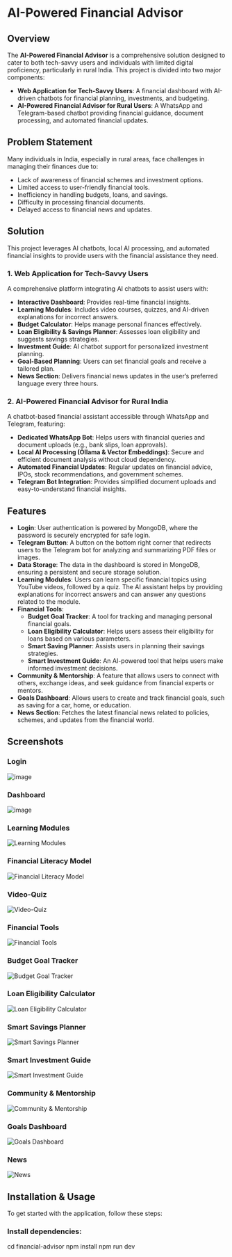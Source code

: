 # AI-Powered Financial Advisor

## Overview

The **AI-Powered Financial Advisor** is a comprehensive solution designed to cater to both tech-savvy users and individuals with limited digital proficiency, particularly in rural India. This project is divided into two major components:

- **Web Application for Tech-Savvy Users**: A financial dashboard with AI-driven chatbots for financial planning, investments, and budgeting.
- **AI-Powered Financial Advisor for Rural Users**: A WhatsApp and Telegram-based chatbot providing financial guidance, document processing, and automated financial updates.

## Problem Statement

Many individuals in India, especially in rural areas, face challenges in managing their finances due to:

- Lack of awareness of financial schemes and investment options.
- Limited access to user-friendly financial tools.
- Inefficiency in handling budgets, loans, and savings.
- Difficulty in processing financial documents.
- Delayed access to financial news and updates.

## Solution

This project leverages AI chatbots, local AI processing, and automated financial insights to provide users with the financial assistance they need.

### 1. Web Application for Tech-Savvy Users

A comprehensive platform integrating AI chatbots to assist users with:

- **Interactive Dashboard**: Provides real-time financial insights.
- **Learning Modules**: Includes video courses, quizzes, and AI-driven explanations for incorrect answers.
- **Budget Calculator**: Helps manage personal finances effectively.
- **Loan Eligibility & Savings Planner**: Assesses loan eligibility and suggests savings strategies.
- **Investment Guide**: AI chatbot support for personalized investment planning.
- **Goal-Based Planning**: Users can set financial goals and receive a tailored plan.
- **News Section**: Delivers financial news updates in the user’s preferred language every three hours.

### 2. AI-Powered Financial Advisor for Rural India

A chatbot-based financial assistant accessible through WhatsApp and Telegram, featuring:

- **Dedicated WhatsApp Bot**: Helps users with financial queries and document uploads (e.g., bank slips, loan approvals).
- **Local AI Processing (Ollama & Vector Embeddings)**: Secure and efficient document analysis without cloud dependency.
- **Automated Financial Updates**: Regular updates on financial advice, IPOs, stock recommendations, and government schemes.
- **Telegram Bot Integration**: Provides simplified document uploads and easy-to-understand financial insights.

## Features

- **Login**: User authentication is powered by MongoDB, where the password is securely encrypted for safe login.
- **Telegram Button**: A button on the bottom right corner that redirects users to the Telegram bot for analyzing and summarizing PDF files or images.
- **Data Storage**: The data in the dashboard is stored in MongoDB, ensuring a persistent and secure storage solution.
- **Learning Modules**: Users can learn specific financial topics using YouTube videos, followed by a quiz. The AI assistant helps by providing explanations for incorrect answers and can answer any questions related to the module.
- **Financial Tools**:
  - **Budget Goal Tracker**: A tool for tracking and managing personal financial goals.
  - **Loan Eligibility Calculator**: Helps users assess their eligibility for loans based on various parameters.
  - **Smart Saving Planner**: Assists users in planning their savings strategies.
  - **Smart Investment Guide**: An AI-powered tool that helps users make informed investment decisions.
- **Community & Mentorship**: A feature that allows users to connect with others, exchange ideas, and seek guidance from financial experts or mentors.
- **Goals Dashboard**: Allows users to create and track financial goals, such as saving for a car, home, or education.
- **News Section**: Fetches the latest financial news related to policies, schemes, and updates from the financial world.

## Screenshots

### Login

![image](https://github.com/user-attachments/assets/6caffe20-8fca-43ed-b7ac-40518dd0ddfd)



### Dashboard

![image](https://github.com/user-attachments/assets/9e59066f-bcd9-4004-a2ca-babd8fb80c7d)

### Learning Modules

![Learning Modules](<Screenshot 2025-02-09 193453.png>)

### Financial Literacy Model

![Financial Literacy Model](<Screenshot 2025-02-09 193515.png>)

### Video-Quiz

![Video-Quiz](<Screenshot 2025-02-09 193521.png>)

### Financial Tools

![Financial Tools](<Screenshot 2025-02-09 193629.png>)

### Budget Goal Tracker

![Budget Goal Tracker](<Screenshot 2025-02-09 193530.png>)

### Loan Eligibility Calculator

![Loan Eligibility Calculator](< Screenshot 2025-02-09 193538.png>)

### Smart Savings Planner

![Smart Savings Planner](< Screenshot 2025-02-09 193550.png>)

### Smart Investment Guide

![Smart Investment Guide](< Screenshot 2025-02-09 193558.png>)

### Community & Mentorship

![Community & Mentorship](< Screenshot 2025-02-09 193610.png>)

### Goals Dashboard

![Goals Dashboard](< Screenshot 2025-02-09 193620.png>)

### News

![News](< Screenshot 2025-02-09 193636.png>)

## Installation & Usage

To get started with the application, follow these steps:

### Install dependencies:

cd financial-advisor
npm install
npm run dev
